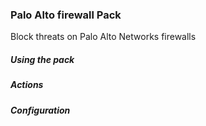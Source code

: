 ### Palo Alto firewall Pack
Block threats on Palo Alto Networks firewalls

##### Using the pack

##### Actions

##### Configuration
